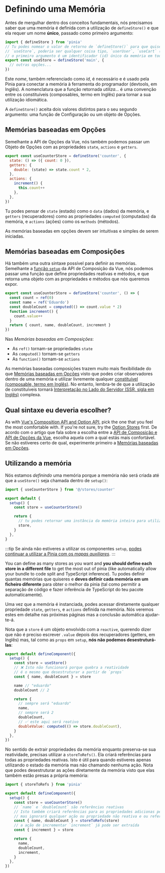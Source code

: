 # Definindo uma Memória

Antes de mergulhar dentro dos conceitos fundamentais, nós precisamos saber que uma memória é definida com a utilização de `defineStore()` e que ela requer um nome **único**, passado como primeiro argumento:

```js
import { defineStore } from 'pinia'
// Tu podes nomear o valor de retorno de `defineStore()` para que quiseres, mas é melhor utilizar o nome da memória e envolvê-la com `use` e `Store` (por exemplo, `useUserStore`, `useCartStore`, `useProductStore`)
// `useStore`, poderia ser qualquer coisa tipo, `userUser`, `useCart` (remover)
// o primeiro argumento é um identificador (id) único da memória em toda a tua aplicação
export const useStore = defineStore('main', {
  // outras opções...
})
```

Este _nome_, também referenciado como _id_, é necessário e é usado pela Pinia para conectar a memória à ferramenta do programador (devtools, em Inglês). A nomenclatura que a função retornada _utiliza..._ é uma convenção entre os constituíveis (composables, termo em Inglês) para tornar a sua utilização idiomática.

A `defineStore()` aceita dois valores distintos para o seu segundo argumento: uma função de Configuração ou um objeto de Opções.

## Memórias baseadas em Opções

Semelhante a API de Opções da Vue, nós também podemos passar um Objeto de Opções com as propriedades `state`, `actions` e `getters`.

```js {2-10}
export const useCounterStore = defineStore('counter', {
  state: () => ({ count: 0 }),
  getters: {
    double: (state) => state.count * 2,
  },
  actions: {
    increment() {
      this.count++
    },
  },
})
```

Tu podes pensar de `state` (estado) como o `data` (dados) da memória, e `getters` (recuperadores) como as propriedades `computed` (computadas) da memória, e `actions` (ações) como os `methods` (métodos).

As memórias baseadas em opções devem ser intuitivas e simples de serem iniciadas.

## Memórias baseadas em Composições

Há também uma outra sintaxe possível para definir as memórias. Semelhante a [função `setup`](https://vuejs.org/api/composition-api-setup.html) da API de Composição da Vue, nós podemos passar uma função que define propriedades reativas e métodos, e que retorna uma objeto com as propriedades e métodos que nós queremos expor.

```js
export const useCounterStore = defineStore('counter', () => {
  const count = ref(0)
  const name = ref('Eduardo')
  const doubleCount = computed(() => count.value * 2)
  function increment() {
    count.value++
  }
  return { count, name, doubleCount, increment }
})
```

Nas _Memórias baseadas em Composições_:

- As `ref()` tornam-se propriedades `state`
- As `computed()` tornam-se `getters`
- As `function()` tornam-se `actions`

As memórias baseadas composições trazem muito mais flexibilidade do que [Memórias baseadas em Opções](#memórias-baseadas-em-opções) visto que podes criar observadores dentro de uma memória e utilizar livremente qualquer [constituível (composable, termo em Inglês)](https://vuejs.org/guide/reusability/composables.html#composables). No entanto, lembra-te de que a utilização de constituíveis tornará [Interpretação no Lado do Servidor (SSR, sigla em Inglês)](../cookbook/composables.md) complexa.

## Qual sintaxe eu deveria escolher?

As with [Vue's Composition API and Option API](https://vuejs.org/guide/introduction.html#which-to-choose), pick the one that you feel the most comfortable with. If you're not sure, try the [Option Stores](#option-stores) first.
De acordo com o artigo que fala sobre a escolha entre a [API de Composição e API de Opções da Vue](https://vuejs.org/guide/introduction.html#which-to-choose), escolha aquela com a qual estás mais confortável. Se não estiveres certo de qual, experimente primeiro a [Memórias baseadas em Opções](#memórias-baseadas-em-opções).

## Utilizando a memória

Nós estamos _definindo_ uma memória porque a memória não será criada até que a `useStore()` seja chamada dentro de `setup()`:

```js
import { useCounterStore } from '@/stores/counter'

export default {
  setup() {
    const store = useCounterStore()

    return {
      // tu podes retornar uma instância da memória inteira para utilizá-la no modelo de marcação (template, em Inglês).
      store,
    }
  },
}
```

:::tip
Se ainda não estiveres a utilizar os componentes `setup`, [podes continuar a utilizar a Pinia com os _mapas auxiliares_](../cookbook/options-api.md).
:::

You can define as many stores as you want and **you should define each store in a different file** to get the most out of pinia (like automatically allow your bundle to code split and TypeScript inference).
Tu podes definir quantas memórias que quiseres e **deves definir cada memória em um ficheiro diferente** para obter o melhor da pinia (tal como permitir a separação de código e fazer inferência de TypeScript do teu pacote automaticamente).

Uma vez que a memória é instanciada, podes acessar diretamente qualquer propriedade `state`, `getters`, e `actions` definida na memória. Nós veremos estes em detalhe nas próximas páginas mas a conclusão automática ajudar-te-á.

Nota que a `store` é um objeto envolvido com a `reactive`, querendo dizer que não é preciso escrever `.value` depois dos recuperadores (getters, em Inglês) mas, tal como as `props` em `setup`, **nós não podemos desestruturá-las**:

```js
export default defineComponent({
  setup() {
    const store = useStore()
    // ❌ Isto não funcionará porque quebra a reatividade
    // é o mesmo que desestruturar a partir de `props`
    const { name, doubleCount } = store

    name // "eduardo"
    doubleCount // 2

    return {
      // sempre será "eduardo"
      name,
      // sempre será 2
      doubleCount,
      // ✅ este aqui será reativo
      doubleValue: computed(() => store.doubleCount),
    }
  },
})
```

No sentido de extrair propriedades da memória enquanto preserva-se sua reatividade, precisas utilizar a `storeToRefs()`. Ela criará referências para todas as propriedades reativas. Isto é útil para quando estiveres apenas utilizando o estado da memória mas não chamando nenhuma ação. Nota que podes desestruturar as ações diretamente da memória visto que elas também estão presas a própria memória:

```js
import { storeToRefs } from 'pinia'

export default defineComponent({
  setup() {
    const store = useCounterStore()
    // `name` e `doubleCount` são referências reativas
    // Isto também criará referências para as propriedades adicionas pelas extensões
    // mas ignorará qualquer ação ou propriedade não reativa e ou referenciada
    const { name, doubleCount } = storeToRefs(store)
    // a ação de incrementar `increment` já pode ser extraída
    const { increment } = store

    return {
      name,
      doubleCount,
      increment,
    }
  },
})
```
